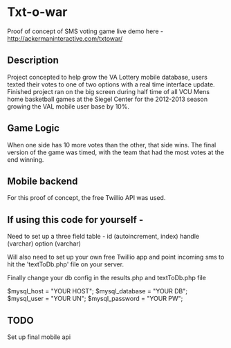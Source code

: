 # Txt-o-war
Proof of concept of SMS voting game live demo here - http://ackermaninteractive.com/txtowar/

## Description
Project concepted to help grow the VA Lottery mobile database, users texted their votes to one of two options with a real time interface update. Finished project ran on the big screen during half time of all VCU Mens home basketball games at the Siegel Center for the 2012-2013 season growing the VAL mobile user base by 10%.

## Game Logic
When one side has 10 more votes than the other, that side wins. The final version of the game was timed, with the team that had the most votes at the end winning.

## Mobile backend
For this proof of concept, the free Twillio API was used.

## If using this code for yourself - 
Need to set up a three field table - 
id (autoincrement, index)
handle (varchar)
option (varchar)

Will also need to set up your own free Twillio app and point incoming sms to hit the 'textToDb.php' file on your server.

Finally change your db config in the results.php and textToDb.php file

$mysql_host = "YOUR HOST";
$mysql_database = "YOUR DB";
$mysql_user = "YOUR UN";
$mysql_password = "YOUR PW";

## TODO
Set up final mobile api